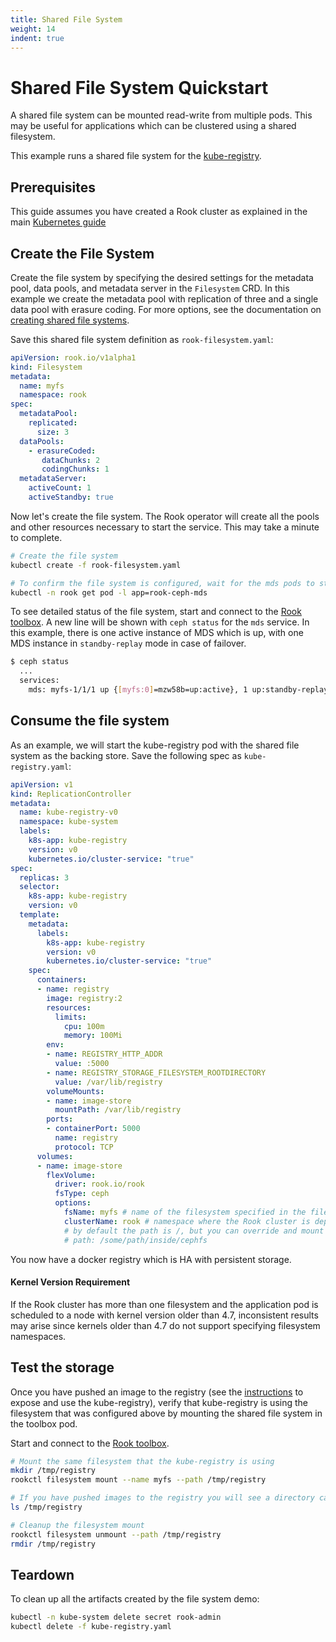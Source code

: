 ```yaml
---
title: Shared File System
weight: 14
indent: true
---
```


# Shared File System Quickstart

A shared file system can be mounted read-write from multiple pods. This may be useful for applications which can be clustered using a shared filesystem.

This example runs a shared file system for the [kube-registry](https://github.com/kubernetes/kubernetes/tree/master/cluster/addons/registry).

## Prerequisites

This guide assumes you have created a Rook cluster as explained in the main [Kubernetes guide](kubernetes.md)

## Create the File System

Create the file system by specifying the desired settings for the metadata pool, data pools, and metadata server in the `Filesystem` CRD. In this example we create the metadata pool with replication of three and a single data pool with erasure coding. For more options, see the documentation on [creating shared file systems](filesystem-crd.md).

Save this shared file system definition as `rook-filesystem.yaml`:

```yaml
apiVersion: rook.io/v1alpha1
kind: Filesystem
metadata:
  name: myfs
  namespace: rook
spec:
  metadataPool:
    replicated:
      size: 3
  dataPools:
    - erasureCoded:
       dataChunks: 2
       codingChunks: 1
  metadataServer:
    activeCount: 1
    activeStandby: true
```

Now let's create the file system. The Rook operator will create all the pools and other resources necessary to start the service. This may take a minute to complete.
```bash
# Create the file system
kubectl create -f rook-filesystem.yaml

# To confirm the file system is configured, wait for the mds pods to start
kubectl -n rook get pod -l app=rook-ceph-mds
```

To see detailed status of the file system, start and connect to the [Rook toolbox](toolbox.md). A new line will be shown with `ceph status` for the `mds` service. In this example, there is one active instance of MDS which is up, with one MDS instance in `standby-replay` mode in case of failover.

```bash
$ ceph status                                                                                                                                              
  ...
  services:
    mds: myfs-1/1/1 up {[myfs:0]=mzw58b=up:active}, 1 up:standby-replay
```

## Consume the file system

As an example, we will start the kube-registry pod with the shared file system as the backing store. 
Save the following spec as `kube-registry.yaml`:

```yaml
apiVersion: v1
kind: ReplicationController
metadata:
  name: kube-registry-v0
  namespace: kube-system
  labels:
    k8s-app: kube-registry
    version: v0
    kubernetes.io/cluster-service: "true"
spec:
  replicas: 3
  selector:
    k8s-app: kube-registry
    version: v0
  template:
    metadata:
      labels:
        k8s-app: kube-registry
        version: v0
        kubernetes.io/cluster-service: "true"
    spec:
      containers:
      - name: registry
        image: registry:2
        resources:
          limits:
            cpu: 100m
            memory: 100Mi
        env:
        - name: REGISTRY_HTTP_ADDR
          value: :5000
        - name: REGISTRY_STORAGE_FILESYSTEM_ROOTDIRECTORY
          value: /var/lib/registry
        volumeMounts:
        - name: image-store
          mountPath: /var/lib/registry
        ports:
        - containerPort: 5000
          name: registry
          protocol: TCP
      volumes:
      - name: image-store
        flexVolume:
          driver: rook.io/rook
          fsType: ceph
          options:
            fsName: myfs # name of the filesystem specified in the filesystem CRD.
            clusterName: rook # namespace where the Rook cluster is deployed
            # by default the path is /, but you can override and mount a specific path of the filesystem by using the path attribute
            # path: /some/path/inside/cephfs
```

You now have a docker registry which is HA with persistent storage.

#### Kernel Version Requirement
If the Rook cluster has more than one filesystem and the application pod is scheduled to a node with kernel version older than 4.7, inconsistent results may arise since kernels older than 4.7 do not support specifying filesystem namespaces.

## Test the storage

Once you have pushed an image to the registry (see the [instructions](https://github.com/kubernetes/kubernetes/tree/master/cluster/addons/registry) to expose and use the kube-registry), verify that kube-registry is using the filesystem that was configured above by mounting the shared file system in the toolbox pod.

Start and connect to the [Rook toolbox](toolbox.md).

```bash
# Mount the same filesystem that the kube-registry is using
mkdir /tmp/registry
rookctl filesystem mount --name myfs --path /tmp/registry

# If you have pushed images to the registry you will see a directory called docker
ls /tmp/registry

# Cleanup the filesystem mount
rookctl filesystem unmount --path /tmp/registry
rmdir /tmp/registry
```

## Teardown
To clean up all the artifacts created by the file system demo:
```bash
kubectl -n kube-system delete secret rook-admin
kubectl delete -f kube-registry.yaml
```
